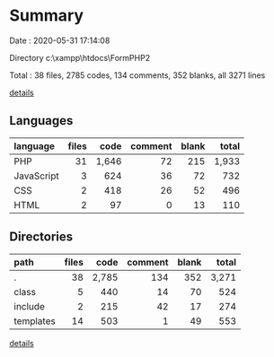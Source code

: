# Summary

Date : 2020-05-31 17:14:08

Directory c:\xampp\htdocs\FormPHP2

Total : 38 files,  2785 codes, 134 comments, 352 blanks, all 3271 lines

[details](details.md)

## Languages
| language | files | code | comment | blank | total |
| :--- | ---: | ---: | ---: | ---: | ---: |
| PHP | 31 | 1,646 | 72 | 215 | 1,933 |
| JavaScript | 3 | 624 | 36 | 72 | 732 |
| CSS | 2 | 418 | 26 | 52 | 496 |
| HTML | 2 | 97 | 0 | 13 | 110 |

## Directories
| path | files | code | comment | blank | total |
| :--- | ---: | ---: | ---: | ---: | ---: |
| . | 38 | 2,785 | 134 | 352 | 3,271 |
| class | 5 | 440 | 14 | 70 | 524 |
| include | 2 | 215 | 42 | 17 | 274 |
| templates | 14 | 503 | 1 | 49 | 553 |

[details](details.md)